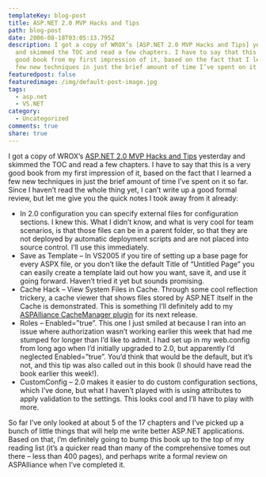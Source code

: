 ```yaml
---
templateKey: blog-post
title: ASP.NET 2.0 MVP Hacks and Tips
path: blog-post
date: 2006-08-18T03:05:13.795Z
description: I got a copy of WROX’s [ASP.NET 2.0 MVP Hacks and Tips] yesterday
  and skimmed the TOC and read a few chapters. I have to say that this is a very
  good book from my first impression of it, based on the fact that I learned a
  few new techniques in just the brief amount of time I’ve spent on it so far.
featuredpost: false
featuredimage: /img/default-post-image.jpg
tags:
  - asp.net
  - VS.NET
category:
  - Uncategorized
comments: true
share: true
---
```

<!--StartFragment-->

I got a copy of WROX’s [ASP.NET 2.0 MVP Hacks and Tips](http://www.amazon.com/exec/obidos/ASIN/0764597663/aspalliancecom) yesterday and skimmed the TOC and read a few chapters. I have to say that this is a very good book from my first impression of it, based on the fact that I learned a few new techniques in just the brief amount of time I’ve spent on it so far. Since I haven’t read the whole thing yet, I can’t write up a good formal review, but let me give you the quick notes I took away from it already:

* In 2.0 configuration you can specify external files for configuration sections. I knew this. What I didn’t know, and what is very cool for team scenarios, is that those files can be in a parent folder, so that they are not deployed by automatic deployment scripts and are not placed into source control. I’ll use this immediately.
* Save as Template – In VS2005 if you tire of setting up a base page for every ASPX file, or you don’t like the default Title of “Untitled Page” you can easily create a template laid out how you want, save it, and use it going forward. Haven’t tried it yet but sounds promising.
* Cache Hack – View System Files in Cache. Through some cool reflection trickery, a cache viewer that shows files stored by ASP.NET itself in the Cache is demonstrated. This is something I’ll definitely add to my [ASPAlliance CacheManager plugin](http://aspalliance.com/cachemanager) for its next release.
* Roles – Enabled=”true”. This one I just smiled at because I ran into an issue where authorization wasn’t working earlier this week that had me stumped for longer than I’d like to admit. I had <roles> set up in my web.config from long ago when I’d initially upgraded to 2.0, but apparently I’d neglected Enabled=”true”. You’d think that would be the default, but it’s not, and this tip was also called out in this book (I should have read the book earlier this week!).
* CustomConfig – 2.0 makes it easier to do custom configuration sections, which I’ve done, but what I haven’t played with is using attributes to apply validation to the settings. This looks cool and I’ll have to play with more.

So far I’ve only looked at about 5 of the 17 chapters and I’ve picked up a bunch of little things that will help me write better ASP.NET applications. Based on that, I’m definitely going to bump this book up to the top of my reading list (it’s a quicker read than many of the comprehensive tomes out there – less than 400 pages), and perhaps write a formal review on ASPAlliance when I’ve completed it.

<!--EndFragment-->